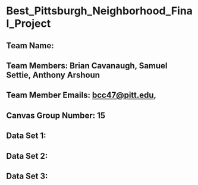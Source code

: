 # Best_Pittsburgh_Neighborhood_Final_Project

## Team Name: 
## Team Members: Brian Cavanaugh, Samuel Settie, Anthony Arshoun
## Team Member Emails: bcc47@pitt.edu, 
## Canvas Group Number: 15
## Data Set 1:

## Data Set 2:

## Data Set 3:

